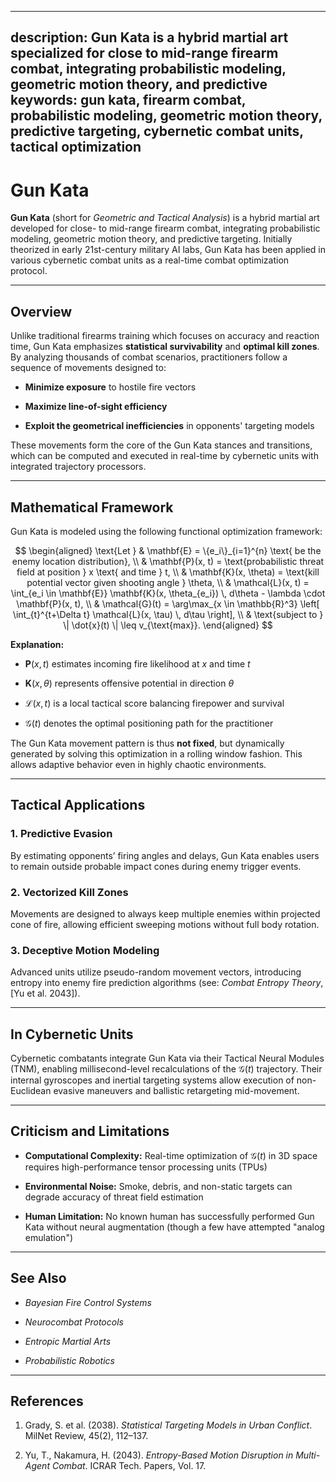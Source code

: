 ----------
description: Gun Kata is a hybrid martial art specialized for close to mid-range firearm combat, integrating probabilistic modeling, geometric motion theory, and predictive 
keywords: gun kata, firearm combat, probabilistic modeling, geometric motion theory, predictive targeting, cybernetic combat units, tactical optimization
----------


**Gun Kata**
============

**Gun Kata** (short for _Geometric and Tactical Analysis_) is a hybrid martial art developed for close- to mid-range firearm combat, integrating probabilistic modeling, geometric motion theory, and predictive targeting. Initially theorized in early 21st-century military AI labs, Gun Kata has been applied in various cybernetic combat units as a real-time combat optimization protocol.

* * *

**Overview**
------------

Unlike traditional firearms training which focuses on accuracy and reaction time, Gun Kata emphasizes **statistical survivability** and **optimal kill zones**. By analyzing thousands of combat scenarios, practitioners follow a sequence of movements designed to:

*   **Minimize exposure** to hostile fire vectors
    
*   **Maximize line-of-sight efficiency**
    
*   **Exploit the geometrical inefficiencies** in opponents' targeting models
    

These movements form the core of the Gun Kata stances and transitions, which can be computed and executed in real-time by cybernetic units with integrated trajectory processors.

* * *

**Mathematical Framework**
--------------------------

Gun Kata is modeled using the following functional optimization framework:

$$
\begin{aligned}
\text{Let } & \mathbf{E} = \{e_i\}_{i=1}^{n} \text{ be the enemy location distribution}, \\
& \mathbf{P}(x, t) = \text{probabilistic threat field at position } x \text{ and time } t, \\
& \mathbf{K}(x, \theta) = \text{kill potential vector given shooting angle } \theta, \\
& \mathcal{L}(x, t) = \int_{e_i \in \mathbf{E}} \mathbf{K}(x, \theta_{e_i}) \, d\theta - \lambda \cdot \mathbf{P}(x, t), \\
& \mathcal{G}(t) = \arg\max_{x \in \mathbb{R}^3} \left[ \int_{t}^{t+\Delta t} \mathcal{L}(x, \tau) \, d\tau \right], \\
& \text{subject to } \| \dot{x}(t) \| \leq v_{\text{max}}.
\end{aligned}
$$

**Explanation:**

*    $\mathbf{P}(x, t)$  estimates incoming fire likelihood at  $x$  and time  $t$ 
    
*    $\mathbf{K}(x, \theta)$  represents offensive potential in direction  $\theta$ 
    
*    $\mathcal{L}(x, t)$  is a local tactical score balancing firepower and survival
    
*    $\mathcal{G}(t)$  denotes the optimal positioning path for the practitioner
    

The Gun Kata movement pattern is thus **not fixed**, but dynamically generated by solving this optimization in a rolling window fashion. This allows adaptive behavior even in highly chaotic environments.

* * *

**Tactical Applications**
-------------------------

### **1\. Predictive Evasion**

By estimating opponents’ firing angles and delays, Gun Kata enables users to remain outside probable impact cones during enemy trigger events.

### **2\. Vectorized Kill Zones**

Movements are designed to always keep multiple enemies within projected cone of fire, allowing efficient sweeping motions without full body rotation.

### **3\. Deceptive Motion Modeling**

Advanced units utilize pseudo-random movement vectors, introducing entropy into enemy fire prediction algorithms (see: _Combat Entropy Theory_, \[Yu et al. 2043\]).

* * *

**In Cybernetic Units**
-----------------------

Cybernetic combatants integrate Gun Kata via their Tactical Neural Modules (TNM), enabling millisecond-level recalculations of the  $\mathcal{G}(t)$  trajectory. Their internal gyroscopes and inertial targeting systems allow execution of non-Euclidean evasive maneuvers and ballistic retargeting mid-movement.

* * *

**Criticism and Limitations**
-----------------------------

*   **Computational Complexity:** Real-time optimization of  $\mathcal{G}(t)$  in 3D space requires high-performance tensor processing units (TPUs)
    
*   **Environmental Noise:** Smoke, debris, and non-static targets can degrade accuracy of threat field estimation
    
*   **Human Limitation:** No known human has successfully performed Gun Kata without neural augmentation (though a few have attempted "analog emulation")
    

* * *

**See Also**
------------

*   _Bayesian Fire Control Systems_
    
*   _Neurocombat Protocols_
    
*   _Entropic Martial Arts_
    
*   _Probabilistic Robotics_
    

* * *

**References**
--------------

1.  Grady, S. et al. (2038). _Statistical Targeting Models in Urban Conflict_. MilNet Review, 45(2), 112–137.
    
2.  Yu, T., Nakamura, H. (2043). _Entropy-Based Motion Disruption in Multi-Agent Combat_. ICRAR Tech. Papers, Vol. 17.
    

